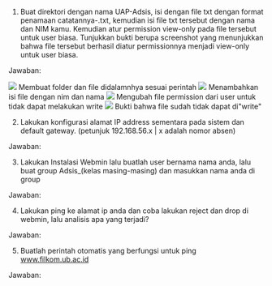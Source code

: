 1. Buat direktori dengan nama UAP-Adsis, isi dengan file txt dengan format
penamaan catatannya-<nama kamu>.txt, kemudian isi file txt
tersebut dengan nama dan NIM kamu. Kemudian atur permission
view-only pada file tersebut untuk user biasa. Tunjukkan bukti berupa
screenshot yang menunjukkan bahwa file tersebut berhasil diatur
permissionnya menjadi view-only untuk user biasa.

Jawaban:

<IMG SRC="WhatsApp Image 2023-06-11 at 7.30.04 PM">
Membuat folder dan file didalamnhya sesuai perintah

<IMG SRC="WhatsApp Image 2023-06-11 at 7.34.45 PM">
Menambahkan isi file dengan nim dan nama

<IMG SRC="WhatsApp Image 2023-06-11 at 7.38.46 PM">
Mengubah file permission dari user untuk tidak dapat melakukan write

<IMG SRC="WhatsApp Image 2023-06-11 at 7.41.35 PM">
Bukti bahwa file sudah tidak dapat di"write"

2. Lakukan konfigurasi alamat IP address sementara pada sistem dan
default gateway. (petunjuk 192.168.56.x | x adalah nomor absen)

Jawaban:


3. Lakukan Instalasi Webmin lalu buatlah user bernama nama anda, lalu
buat group Adsis_(kelas masing-masing) dan masukkan nama anda di
group

Jawaban:


4. Lakukan ping ke alamat ip anda dan coba lakukan reject dan drop di
webmin, lalu analisis apa yang terjadi?

Jawaban:


5. Buatlah perintah otomatis yang berfungsi untuk ping www.filkom.ub.ac.id

Jawaban:
